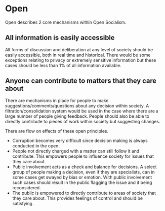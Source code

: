 # Open

Open describes 2 core mechanisms within Open Socialism.

## All information is easily accessible

All forms of discussion and deliberation at any level of society should be easily accessible, both in real time and historical. There would be some exceptions relating to privacy or extremely sensitive information but these cases should be less than 1% of all information available.

## Anyone can contribute to matters that they care about

There are mechanisms in place for people to make suggestions/comments/questions about any decision within society. A filtration/consolidation system would be used in the case where there are a large number of people giving feedback. People should also be able to directly contribute to pieces of work within society but suggesting changes.

There are flow on effects of these open principles.

* Corruption becomes very difficult since decision making is always conducted in the open.
* People not directly charged with a matter can still follow it and contribute. This empowers people to influence society for issues that they care about.
* Public involvement acts as a check and balance for decisions. A select group of people making a decision, even if they are specialists, can in some cases get swayed by bias or emotion. With public involvement such cases should result in the public flagging the issue and it being reconsidered.
* The public is empowered to directly contribute to areas of society that they care about. This provides feelings of control and should be satisfying.
